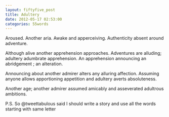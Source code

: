 ```yaml
---
layout: fiftyfive_post
title: Adultery
date: 2012-05-17 02:53:00
categories: 55words
---
```


Aroused. Another aria. Awake and apperceiving. Authenticity absent around adventure.

Although alive another apprehension approaches. Adventures are alluding; adultery adumbrate apprehension. An apprehension announcing an abridgement ; an alteration.

Announcing about another admirer alters any alluring affection. Assuming anyone allows apportioning appetition and adultery averts absoluteness.

Another age; another admirer assumed amicably and asseverated adultrous ambitions.

P.S. So @tweettabulous said I should write a story and use all the words starting with same letter
